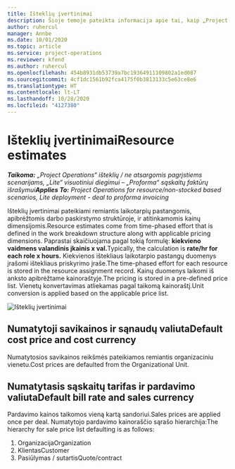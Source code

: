 ```yaml
---
title: Išteklių įvertinimai
description: Šioje temoje pateikta informacija apie tai, kaip „Project Operations“ nustatomi išteklių įvertinimai.
author: ruhercul
manager: Annbe
ms.date: 10/01/2020
ms.topic: article
ms.service: project-operations
ms.reviewer: kfend
ms.author: ruhercul
ms.openlocfilehash: 454b8931db53739a7bc19364911109802a1ed087
ms.sourcegitcommit: 4cf1dc1561b92fca4175f0b3813133c5e63ce8e6
ms.translationtype: HT
ms.contentlocale: lt-LT
ms.lasthandoff: 10/28/2020
ms.locfileid: "4127380"
---
```

# <a name="resource-estimates"></a><span data-ttu-id="1f3ae-103">Išteklių įvertinimai</span><span class="sxs-lookup"><span data-stu-id="1f3ae-103">Resource estimates</span></span>

<span data-ttu-id="1f3ae-104">_**Taikoma:** „Project Operations“ išteklių / ne atsargomis pagrįstiems scenarijams, „Lite“ visuotiniui diegimui – „Proforma“ sąskaitų faktūrų išrašymui_</span><span class="sxs-lookup"><span data-stu-id="1f3ae-104">_**Applies To:** Project Operations for resource/non-stocked based scenarios, Lite deployment - deal to proforma invoicing_</span></span>

<span data-ttu-id="1f3ae-105">Išteklių įvertinimai pateikiami remiantis laikotarpių pastangomis, apibrėžtomis darbo paskirstymo struktūroje, ir atitinkamomis kainų dimensijomis.</span><span class="sxs-lookup"><span data-stu-id="1f3ae-105">Resource estimates come from time-phased effort that is defined in the work breakdown structure along with applicable pricing dimensions.</span></span> <span data-ttu-id="1f3ae-106">Paprastai skaičiuojama pagal tokią formulę: **kiekvieno vaidmens valandinis įkainis x val.**</span><span class="sxs-lookup"><span data-stu-id="1f3ae-106">Typically, the calculation is **rate/hr for each role x hours.**</span></span> <span data-ttu-id="1f3ae-107">Kiekvienos ištekliaus laikotarpio pastangų duomenys įrašomi ištekliaus priskyrimo įraše.</span><span class="sxs-lookup"><span data-stu-id="1f3ae-107">The time-phased effort for each resource is stored in the resource assignment record.</span></span> <span data-ttu-id="1f3ae-108">Kainų duomenys laikomi iš anksto apibrėžtame kainoraštyje.</span><span class="sxs-lookup"><span data-stu-id="1f3ae-108">The pricing is stored in a pre-defined price list.</span></span> <span data-ttu-id="1f3ae-109">Vienetų konvertavimas atliekamas pagal taikomą kainoraštį.</span><span class="sxs-lookup"><span data-stu-id="1f3ae-109">Unit conversion is applied based on the applicable price list.</span></span>

![Išteklių įvertinimai](./media/navigation12.png)

## <a name="default-cost-price-and-cost-currency"></a><span data-ttu-id="1f3ae-111">Numatytoji savikainos ir sąnaudų valiuta</span><span class="sxs-lookup"><span data-stu-id="1f3ae-111">Default cost price and cost currency</span></span>

<span data-ttu-id="1f3ae-112">Numatytosios savikainos reikšmės pateikiamos remiantis organizaciniu vienetu.</span><span class="sxs-lookup"><span data-stu-id="1f3ae-112">Cost prices are defaulted from the Organizational Unit.</span></span>

## <a name="default-bill-rate-and-sales-currency"></a><span data-ttu-id="1f3ae-113">Numatytasis sąskaitų tarifas ir pardavimo valiuta</span><span class="sxs-lookup"><span data-stu-id="1f3ae-113">Default bill rate and sales currency</span></span>

<span data-ttu-id="1f3ae-114">Pardavimo kainos taikomos vieną kartą sandoriui.</span><span class="sxs-lookup"><span data-stu-id="1f3ae-114">Sales prices are applied once per deal.</span></span> <span data-ttu-id="1f3ae-115">Numatytojo pardavimo kainoraščio sąrašo hierarchija:</span><span class="sxs-lookup"><span data-stu-id="1f3ae-115">The hierarchy for sale price list defaulting is as follows:</span></span>

1. <span data-ttu-id="1f3ae-116">Organizacija</span><span class="sxs-lookup"><span data-stu-id="1f3ae-116">Organization</span></span>
2. <span data-ttu-id="1f3ae-117">Klientas</span><span class="sxs-lookup"><span data-stu-id="1f3ae-117">Customer</span></span>
3. <span data-ttu-id="1f3ae-118">Pasiūlymas / sutartis</span><span class="sxs-lookup"><span data-stu-id="1f3ae-118">Quote/contract</span></span>
